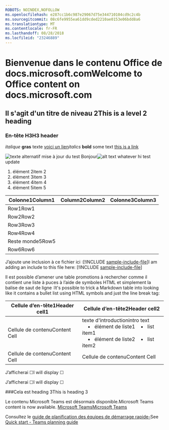 ```yaml
---
ROBOTS: NOINDEX,NOFOLLOW
ms.openlocfilehash: e287cc1b6c987e29067d75e344710104cd9c2c4b
ms.sourcegitcommit: 08c6fe9955ea61dd9cded2210ae0153e06bdd8a6
ms.translationtype: MT
ms.contentlocale: fr-FR
ms.lasthandoff: 08/28/2018
ms.locfileid: "23246889"
---
```

# <a name="welcome-to-office-content-on-docsmicrosoftcom"></a><span data-ttu-id="ef071-101">Bienvenue dans le contenu Office de docs.microsoft.com</span><span class="sxs-lookup"><span data-stu-id="ef071-101">Welcome to Office content on docs.microsoft.com</span></span>
## <a name="this-is-a-level-2-heading"></a><span data-ttu-id="ef071-102">Il s'agit d'un titre de niveau 2</span><span class="sxs-lookup"><span data-stu-id="ef071-102">This is a level 2 heading</span></span>
### <a name="h3-header"></a><span data-ttu-id="ef071-103">En-tête H3</span><span class="sxs-lookup"><span data-stu-id="ef071-103">H3 header</span></span>

<span data-ttu-id="ef071-104">*italique*
**gras** texte [voici un lien](Office-365-groups.md)</span><span class="sxs-lookup"><span data-stu-id="ef071-104">*italics*
**bold** some text [this is a link](Office-365-groups.md)</span></span>

<span data-ttu-id="ef071-105">![texte alternatif ](media/Overview-Microsoft-Teams-image1.png) mise à jour du test Bonjour</span><span class="sxs-lookup"><span data-stu-id="ef071-105">![alt text whatever](media/Overview-Microsoft-Teams-image1.png) hi test update</span></span>
1. <span data-ttu-id="ef071-106">élément 2</span><span class="sxs-lookup"><span data-stu-id="ef071-106">item 2</span></span>
2. <span data-ttu-id="ef071-107">élément 3</span><span class="sxs-lookup"><span data-stu-id="ef071-107">item 3</span></span>
3. <span data-ttu-id="ef071-108">élément 4</span><span class="sxs-lookup"><span data-stu-id="ef071-108">item 4</span></span>
4. <span data-ttu-id="ef071-109">élément 5</span><span class="sxs-lookup"><span data-stu-id="ef071-109">item 5</span></span>


|<span data-ttu-id="ef071-110">Colonne1</span><span class="sxs-lookup"><span data-stu-id="ef071-110">Column1</span></span>  |<span data-ttu-id="ef071-111">Column2</span><span class="sxs-lookup"><span data-stu-id="ef071-111">Column2</span></span>  |<span data-ttu-id="ef071-112">Colonne3</span><span class="sxs-lookup"><span data-stu-id="ef071-112">Column3</span></span>  |
|---------|---------|---------|
|<span data-ttu-id="ef071-113">Row1</span><span class="sxs-lookup"><span data-stu-id="ef071-113">Row1</span></span>     |         |         |
|<span data-ttu-id="ef071-114">Row2</span><span class="sxs-lookup"><span data-stu-id="ef071-114">Row2</span></span>     |         |         |
|<span data-ttu-id="ef071-115">Row3</span><span class="sxs-lookup"><span data-stu-id="ef071-115">Row3</span></span>     |         |         |
|<span data-ttu-id="ef071-116">Row4</span><span class="sxs-lookup"><span data-stu-id="ef071-116">Row4</span></span>     |         |         |
|<span data-ttu-id="ef071-117">Reste monde5</span><span class="sxs-lookup"><span data-stu-id="ef071-117">Row5</span></span>     |         |         |
|<span data-ttu-id="ef071-118">Row6</span><span class="sxs-lookup"><span data-stu-id="ef071-118">Row6</span></span>     |         |         |

<span data-ttu-id="ef071-119">J’ajoute une inclusion à ce fichier ici :[!INCLUDE [sample-include-file](includes/sample-include-file.md)]</span><span class="sxs-lookup"><span data-stu-id="ef071-119">I am adding an include to this file here: [!INCLUDE [sample-include-file](includes/sample-include-file.md)]</span></span>


<span data-ttu-id="ef071-120">Il est possible d’amener une table promotions à rechercher comme il contient une liste à puces à l’aide de symboles HTML et simplement la balise de saut de ligne :</span><span class="sxs-lookup"><span data-stu-id="ef071-120">It's possible to trick a Markdown table into looking like it contains a bullet list using HTML symbols and just the line break tag:</span></span>

| <span data-ttu-id="ef071-121">Cellule d’en-tête1</span><span class="sxs-lookup"><span data-stu-id="ef071-121">Header cell1</span></span> | <span data-ttu-id="ef071-122">Cellule d’en-tête2</span><span class="sxs-lookup"><span data-stu-id="ef071-122">Header cell2</span></span> |
| ---          | ---          |
| <span data-ttu-id="ef071-123">Cellule de contenu</span><span class="sxs-lookup"><span data-stu-id="ef071-123">Content Cell</span></span> |<span data-ttu-id="ef071-124">texte d'introduction</span><span class="sxs-lookup"><span data-stu-id="ef071-124">intro text</span></span> <br><span data-ttu-id="ef071-125">&nbsp;&nbsp;&nbsp; &bull;&nbsp;&nbsp; élément de liste1</span><span class="sxs-lookup"><span data-stu-id="ef071-125">&nbsp;&nbsp;&nbsp; &bull;&nbsp;&nbsp; list item1</span></span><br> <span data-ttu-id="ef071-126">&nbsp;&nbsp;&nbsp; &bull;&nbsp;&nbsp; élément de liste2</span><span class="sxs-lookup"><span data-stu-id="ef071-126">&nbsp;&nbsp;&nbsp; &bull;&nbsp;&nbsp; list item2</span></span>     |
| <span data-ttu-id="ef071-127">Cellule de contenu</span><span class="sxs-lookup"><span data-stu-id="ef071-127">Content Cell</span></span> | <span data-ttu-id="ef071-128">Cellule de contenu</span><span class="sxs-lookup"><span data-stu-id="ef071-128">Content Cell</span></span> |

<p><span data-ttu-id="ef071-129">J’afficherai &#9744;</span><span class="sxs-lookup"><span data-stu-id="ef071-129">I will display &#9744;</span></span></p>
<p><span data-ttu-id="ef071-130">J’afficherai &#x2610;</span><span class="sxs-lookup"><span data-stu-id="ef071-130">I will display &#x2610;</span></span></p>

###<a name="this-is-heading-3"></a><span data-ttu-id="ef071-131">Cela est heading 3</span><span class="sxs-lookup"><span data-stu-id="ef071-131">This is heading 3</span></span>

<span data-ttu-id="ef071-132">Le contenu Microsoft Teams est désormais disponible.</span><span class="sxs-lookup"><span data-stu-id="ef071-132">Microsoft Teams content is now available.</span></span>
[<span data-ttu-id="ef071-133">Microsoft Teams</span><span class="sxs-lookup"><span data-stu-id="ef071-133">Microsoft Teams</span></span>](https://docs.microsoft.com/MicrosoftTeams)

<span data-ttu-id="ef071-134">Consultez le [guide de planification des équipes de démarrage rapide-](quick-start-enable-Teams.md)</span><span class="sxs-lookup"><span data-stu-id="ef071-134">See [Quick start - Teams planning guide](quick-start-enable-Teams.md)</span></span>
